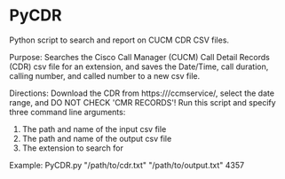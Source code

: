 # PyCDR
Python script to search and report on CUCM CDR CSV files.

Purpose: Searches the Cisco Call Manager (CUCM) Call Detail Records (CDR) csv file for an extension, and saves the Date/Time, call duration, calling number, and called number to a new csv file.

Directions: Download the CDR from https://<cucmserver>/ccmservice/, select the date range, and DO NOT CHECK 'CMR RECORDS'! Run this script and specify three command line arguments:

1. The path and name of the input csv file
2. The path and name of the output csv file
3. The extension to search for

Example: PyCDR.py "/path/to/cdr.txt" "/path/to/output.txt" 4357
